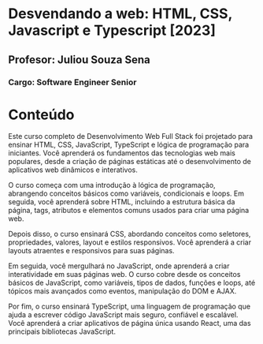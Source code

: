 # Desvendando a web: HTML, CSS, Javascript e Typescript [2023]
## Profesor: Juliou Souza Sena
### Cargo: Software Engineer Senior

# Conteúdo
Este curso completo de Desenvolvimento Web Full Stack foi projetado para ensinar HTML, CSS, JavaScript, TypeScript e lógica de programação para iniciantes.
Você aprenderá os fundamentos das tecnologias web mais populares, desde a criação de páginas estáticas até o desenvolvimento de aplicativos web dinâmicos e interativos.

O curso começa com uma introdução à lógica de programação, abrangendo conceitos básicos como variáveis, condicionais e loops. 
Em seguida, você aprenderá sobre HTML, incluindo a estrutura básica da página, tags, atributos e elementos comuns usados para criar uma página web.

Depois disso, o curso ensinará CSS, abordando conceitos como seletores, propriedades, valores, layout e estilos responsivos. 
Você aprenderá a criar layouts atraentes e responsivos para suas páginas.

Em seguida, você mergulhará no JavaScript, onde aprenderá a criar interatividade em suas páginas web. 
O curso cobre desde os conceitos básicos de JavaScript, como variáveis, tipos de dados, funções e loops, até tópicos mais avançados como eventos, manipulação do DOM e AJAX.

Por fim, o curso ensinará TypeScript, uma linguagem de programação que ajuda a escrever código JavaScript mais seguro, confiável e escalável. 
Você aprenderá a criar aplicativos de página única usando React, uma das principais bibliotecas JavaScript.
